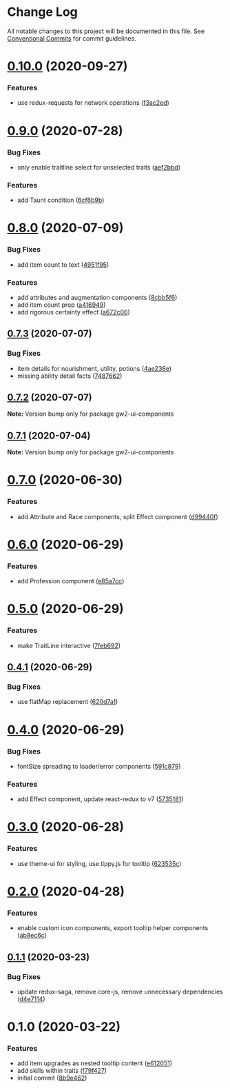 # Change Log

All notable changes to this project will be documented in this file.
See [Conventional Commits](https://conventionalcommits.org) for commit guidelines.

# [0.10.0](https://github.com/ManuelHaag/gw2-ui/tree/master/packages/gw2-ui-components/compare/gw2-ui-components@0.9.0...gw2-ui-components@0.10.0) (2020-09-27)


### Features

* use redux-requests for network operations ([f3ac2ed](https://github.com/ManuelHaag/gw2-ui/tree/master/packages/gw2-ui-components/commit/f3ac2ed488a5a7791384c2e6f5ef355ed2e0c019))





# [0.9.0](https://github.com/ManuelHaag/gw2-ui/tree/master/packages/gw2-ui-components/compare/gw2-ui-components@0.8.0...gw2-ui-components@0.9.0) (2020-07-28)


### Bug Fixes

* only enable traitline select for unselected traits ([aef2bbd](https://github.com/ManuelHaag/gw2-ui/tree/master/packages/gw2-ui-components/commit/aef2bbd3e2605d4114c8f52474fde4020c1c0a72))


### Features

* add Taunt condition ([6cf6b9b](https://github.com/ManuelHaag/gw2-ui/tree/master/packages/gw2-ui-components/commit/6cf6b9b45522f38ecb0fefacec6b97f2cb684b68))





# [0.8.0](https://github.com/ManuelHaag/gw2-ui/tree/master/packages/gw2-ui-components/compare/gw2-ui-components@0.7.3...gw2-ui-components@0.8.0) (2020-07-09)


### Bug Fixes

* add item count to text ([4951f95](https://github.com/ManuelHaag/gw2-ui/tree/master/packages/gw2-ui-components/commit/4951f954c10d6bf7c9e54b585e4d69d74957dba4))


### Features

* add attributes and augmentation components ([8cbb5f6](https://github.com/ManuelHaag/gw2-ui/tree/master/packages/gw2-ui-components/commit/8cbb5f6f50a825760382863dca58b9a639f64d36))
* add item count prop ([a416949](https://github.com/ManuelHaag/gw2-ui/tree/master/packages/gw2-ui-components/commit/a416949a408d2f8530ffa6ce5991acb7b76a4c48))
* add rigorous certainty effect ([a672c06](https://github.com/ManuelHaag/gw2-ui/tree/master/packages/gw2-ui-components/commit/a672c063177421d6c4128c1dda05f22961c6fa84))





## [0.7.3](https://github.com/ManuelHaag/gw2-ui/tree/master/packages/gw2-ui-components/compare/gw2-ui-components@0.7.2...gw2-ui-components@0.7.3) (2020-07-07)


### Bug Fixes

* item details for nourishment, utility, potions ([4ae238e](https://github.com/ManuelHaag/gw2-ui/tree/master/packages/gw2-ui-components/commit/4ae238e3c7896b6431b93de0da9986969d274948))
* missing ability detail facts ([7487662](https://github.com/ManuelHaag/gw2-ui/tree/master/packages/gw2-ui-components/commit/74876626b1f8d7c495aa91d46acac50dbbaa6a72))





## [0.7.2](https://github.com/ManuelHaag/gw2-ui/tree/master/packages/gw2-ui-components/compare/gw2-ui-components@0.7.1...gw2-ui-components@0.7.2) (2020-07-07)

**Note:** Version bump only for package gw2-ui-components





## [0.7.1](https://github.com/ManuelHaag/gw2-ui/tree/master/packages/gw2-ui-components/compare/gw2-ui-components@0.7.0...gw2-ui-components@0.7.1) (2020-07-04)

**Note:** Version bump only for package gw2-ui-components





# [0.7.0](https://github.com/ManuelHaag/gw2-ui/tree/master/packages/gw2-ui-components/compare/gw2-ui-components@0.6.0...gw2-ui-components@0.7.0) (2020-06-30)


### Features

* add Attribute and Race components, split Effect component ([d99440f](https://github.com/ManuelHaag/gw2-ui/tree/master/packages/gw2-ui-components/commit/d99440f5418fe56667ddb9479cfd562193d23456))





# [0.6.0](https://github.com/ManuelHaag/gw2-ui/tree/master/packages/gw2-ui-components/compare/gw2-ui-components@0.5.0...gw2-ui-components@0.6.0) (2020-06-29)


### Features

* add Profession component ([e85a7cc](https://github.com/ManuelHaag/gw2-ui/tree/master/packages/gw2-ui-components/commit/e85a7ccd69350d2d85af8406bb220aa681067428))





# [0.5.0](https://github.com/ManuelHaag/gw2-ui/tree/master/packages/gw2-ui-components/compare/gw2-ui-components@0.4.1...gw2-ui-components@0.5.0) (2020-06-29)


### Features

* make TraitLine interactive ([7feb692](https://github.com/ManuelHaag/gw2-ui/tree/master/packages/gw2-ui-components/commit/7feb692dcd25dde288a5a41e0ef6ec52fc7fbbd2))





## [0.4.1](https://github.com/ManuelHaag/gw2-ui/tree/master/packages/gw2-ui-components/compare/gw2-ui-components@0.4.0...gw2-ui-components@0.4.1) (2020-06-29)


### Bug Fixes

* use flatMap replacement ([620d7a1](https://github.com/ManuelHaag/gw2-ui/tree/master/packages/gw2-ui-components/commit/620d7a1d44eeb78f1bfed4e5729649d8c3b24bdb))





# [0.4.0](https://github.com/ManuelHaag/gw2-ui/tree/master/packages/gw2-ui-components/compare/gw2-ui-components@0.3.0...gw2-ui-components@0.4.0) (2020-06-29)


### Bug Fixes

* fontSize spreading to loader/error components ([591c879](https://github.com/ManuelHaag/gw2-ui/tree/master/packages/gw2-ui-components/commit/591c8792f7b9dd041ac55413d7104b0e4a06f253))


### Features

* add Effect component, update react-redux to v7 ([5735181](https://github.com/ManuelHaag/gw2-ui/tree/master/packages/gw2-ui-components/commit/5735181d61abf0b66b30b6381a63ad1039a9d0d0))





# [0.3.0](https://github.com/ManuelHaag/gw2-ui/tree/master/packages/gw2-ui-components/compare/gw2-ui-components@0.2.0...gw2-ui-components@0.3.0) (2020-06-28)


### Features

* use theme-ui for styling, use tippy.js for tooltip ([623535c](https://github.com/ManuelHaag/gw2-ui/tree/master/packages/gw2-ui-components/commit/623535cb7394845af12f80fa640a2cfd317d21d7))





# [0.2.0](https://github.com/ManuelHaag/gw2-ui/tree/master/packages/gw2-ui-components/compare/gw2-ui-components@0.1.1...gw2-ui-components@0.2.0) (2020-04-28)


### Features

* enable custom icon components, export tooltip helper components ([ab8ec6c](https://github.com/ManuelHaag/gw2-ui/tree/master/packages/gw2-ui-components/commit/ab8ec6ccaec8b6483446e8a58b714bf209edbd86))





## [0.1.1](https://github.com/ManuelHaag/gw2-ui/tree/master/packages/gw2-ui-components/compare/gw2-ui-components@0.1.0...gw2-ui-components@0.1.1) (2020-03-23)


### Bug Fixes

* update redux-saga, remove core-js, remove unnecessary dependencies ([d4e7114](https://github.com/ManuelHaag/gw2-ui/tree/master/packages/gw2-ui-components/commit/d4e71142a66d720f71edad94ef652406d47bf2fe))





# 0.1.0 (2020-03-22)


### Features

* add item upgrades as nested tooltip content ([e612051](https://github.com/ManuelHaag/gw2-ui/tree/master/packages/gw2-ui-components/commit/e6120517b15b1b21ae4f3e96228ad95e1b427566))
* add skills within traits ([f79f427](https://github.com/ManuelHaag/gw2-ui/tree/master/packages/gw2-ui-components/commit/f79f42756a43acc006404839bb72f25d17a40aee))
* initial commit ([8b9e462](https://github.com/ManuelHaag/gw2-ui/tree/master/packages/gw2-ui-components/commit/8b9e46288d3804f92ae87ddb0e41d23bdaa0126b))
